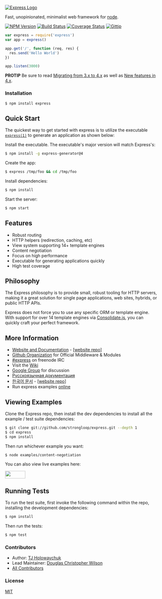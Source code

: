 
[![Express Logo](https://i.cloudup.com/zfY6lL7eFa-3000x3000.png)](http://expressjs.com/)

  Fast, unopinionated, minimalist web framework for [node](http://nodejs.org).

  [![NPM Version](https://img.shields.io/npm/v/express.svg?style=flat)](https://www.npmjs.org/package/express)
  [![Build Status](https://img.shields.io/travis/strongloop/express.svg?style=flat)](https://travis-ci.org/strongloop/express)
  [![Coverage Status](https://img.shields.io/coveralls/strongloop/express.svg?style=flat)](https://coveralls.io/r/strongloop/express)
  [![Gittip](https://img.shields.io/gittip/dougwilson.svg?style=flat)](https://www.gittip.com/dougwilson/)

```js
var express = require('express')
var app = express()

app.get('/', function (req, res) {
  res.send('Hello World')
})

app.listen(3000)
```

  **PROTIP** Be sure to read [Migrating from 3.x to 4.x](https://github.com/strongloop/express/wiki/Migrating-from-3.x-to-4.x) as well as [New features in 4.x](https://github.com/strongloop/express/wiki/New-features-in-4.x).

### Installation

```bash
$ npm install express
```

## Quick Start

  The quickest way to get started with express is to utilize the executable [`express(1)`](https://github.com/expressjs/generator) to generate an application as shown below:

  Install the executable. The executable's major version will match Express's:

```bash
$ npm install -g express-generator@4
```

  Create the app:

```bash
$ express /tmp/foo && cd /tmp/foo
```

  Install dependencies:

```bash
$ npm install
```

  Start the server:

```bash
$ npm start
```

## Features

  * Robust routing
  * HTTP helpers (redirection, caching, etc)
  * View system supporting 14+ template engines
  * Content negotiation
  * Focus on high performance
  * Executable for generating applications quickly
  * High test coverage

## Philosophy

  The Express philosophy is to provide small, robust tooling for HTTP servers, making
  it a great solution for single page applications, web sites, hybrids, or public
  HTTP APIs.

  Express does not force you to use any specific ORM or template engine. With support for over
  14 template engines via [Consolidate.js](https://github.com/visionmedia/consolidate.js),
  you can quickly craft your perfect framework.

## More Information

  * [Website and Documentation](http://expressjs.com/) - [[website repo](https://github.com/strongloop/expressjs.com)]
  * [Github Organization](https://github.com/expressjs) for Official Middleware & Modules
  * [#express](https://webchat.freenode.net/?channels=express) on freenode IRC
  * Visit the [Wiki](https://github.com/strongloop/express/wiki)
  * [Google Group](https://groups.google.com/group/express-js) for discussion
  * [Русскоязычная документация](http://jsman.ru/express/)
  * [한국어 문서](http://expressjs.kr) - [[website repo](https://github.com/Hanul/expressjs.kr)]
  * Run express examples [online](https://runnable.com/express)

## Viewing Examples

  Clone the Express repo, then install the dev dependencies to install all the example / test suite dependencies:

```bash
$ git clone git://github.com/strongloop/express.git --depth 1
$ cd express
$ npm install
```

  Then run whichever example you want:

    $ node examples/content-negotiation

  You can also view live examples here:

  <a href="https://runnable.com/express" target="_blank"><img src="https://runnable.com/external/styles/assets/runnablebtn.png" style="width:67px;height:25px;"></a>

## Running Tests

  To run the test suite, first invoke the following command within the repo, installing the development dependencies:

```bash
$ npm install
```

  Then run the tests:

```bash
$ npm test
```

### Contributors

 * Author: [TJ Holowaychuk](https://github.com/visionmedia)
 * Lead Maintainer: [Douglas Christopher Wilson](https://github.com/dougwilson)
 * [All Contributors](https://github.com/strongloop/express/graphs/contributors)

### License

  [MIT](LICENSE)
